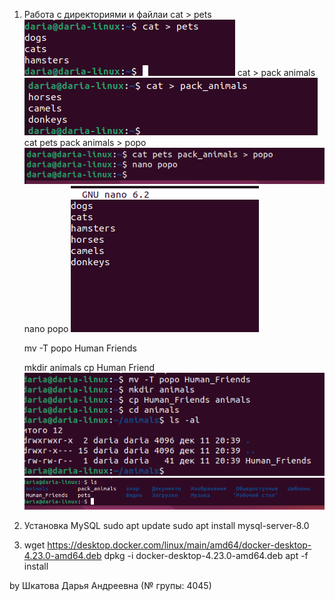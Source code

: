 1.  Работа с директориями и файлаи
    cat > pets
    ![Alt text](image-2.png)
    cat > pack animals
    ![Alt text](image-1.png)
    cat pets pack animals > popo
    ![Alt text](image-3.png)
    nano popo
    ![Alt text](image.png)

    mv -T popo Human Friends

    mkdir animals
    cp Human Friend 
    ![Alt text](image-4.png)
    ![Alt text](image-5.png)

2.  Установка MySQL
    sudo apt update
    sudo apt install mysql-server-8.0

3. 
    wget https://desktop.docker.com/linux/main/amd64/docker-desktop-4.23.0-amd64.deb
    dpkg -i docker-desktop-4.23.0-amd64.deb
    apt -f install

by Шкатова Дарья Андреевна (№ групы: 4045)


